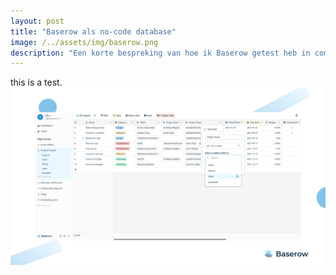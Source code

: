 ```yaml
---
layout: post
title: "Baserow als no-code database"
image: /../assets/img/baserow.png
description: "Een korte bespreking van hoe ik Baserow getest heb in combinatie met een project."
---
```

this is a test.
<img src="../assets/img/baserow.png" alt="baserow">
